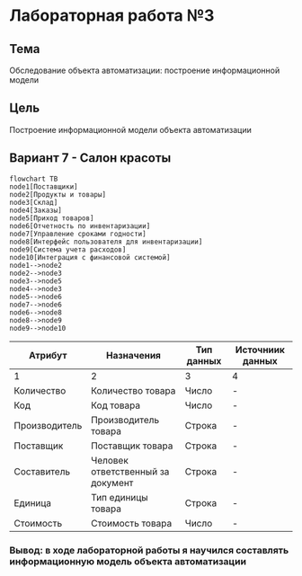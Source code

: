 # Лабораторная работа №3 #

## Тема ##

Обследование объекта автоматизации: построение информационной модели

## Цель ##

Построение информационной модели объекта автоматизации

## Вариант 7 - Салон красоты ##

```mermaid
flowchart TB
node1[Поставщики]
node2[Продукты и товары]
node3[Склад]
node4[Заказы]
node5[Приход товаров]
node6[Отчетность по инвентаризации]
node7[Управление сроками годности]
node8[Интерфейс пользователя для инвентаризации]
node9[Система учета расходов]
node10[Интеграция с финансовой системой]
node1-->node2
node2-->node3
node3-->node5
node4-->node3
node5-->node6
node7-->node6
node6-->node8
node8-->node9
node9-->node10
```

|Атрибут|Назначения|Тип данных|Источниик данных|
|-|-|-|-|
|1|2|3|4|
|Количество|Количество товара|Число|-|
|Код|Код товара|Число|-|
|Производитель|Производитель товара|Строка|-|
|Поставщик|Поставщик товара|Строка|-|
|Составитель|Человек ответственный за документ|Строка|-|
|Единица|Тип единицы товара|Строка|-|
|Стоимость|Стоимость товара|Число|-|

### Вывод: в ходе лабораторной работы я научился составлять информационную модель объекта автоматизации ###

